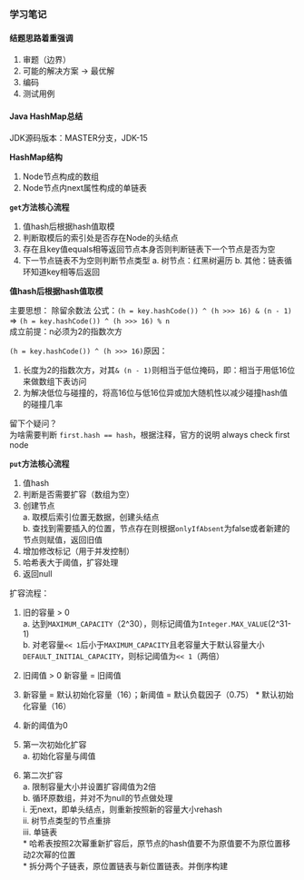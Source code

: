 ### 学习笔记

#### 结题思路着重强调

1. 审题（边界）
2. 可能的解决方案 -> 最优解
3. 编码
4. 测试用例

#### Java HashMap总结

JDK源码版本：MASTER分支，JDK-15

**HashMap结构**
1. Node节点构成的数组
2. Node节点内next属性构成的单链表

**`get`方法核心流程**  
1. 值hash后根据hash值取模
2. 判断取模后的索引处是否存在Node的头结点
3. 存在且key值equals相等返回节点本身否则判断链表下一个节点是否为空
4. 下一节点链表不为空则判断节点类型
    a. 树节点：红黑树遍历
    b. 其他：链表循环知道key相等后返回

**值hash后根据hash值取模**

主要思想： 除留余数法
公式：`(h = key.hashCode()) ^ (h >>> 16) & (n - 1)` => `(h = key.hashCode()) ^ (h >>> 16) % n`  
成立前提：n必须为2的指数次方  

`(h = key.hashCode()) ^ (h >>> 16)`原因：  
1. 长度为2的指数次方，对其`& (n - 1)`则相当于低位掩码，即：相当于用低16位来做数组下表访问
2. 为解决低位与碰撞的，将高16位与低16位异或加大随机性以减少碰撞hash值的碰撞几率

留下个疑问？  
为啥需要判断 `first.hash == hash`，根据注释，官方的说明 always check first node

**`put`方法核心流程**  

1. 值hash
2. 判断是否需要扩容（数组为空）
3. 创建节点  
    a. 取模后索引位置无数据，创建头结点  
    b. 查找到需要插入的位置，节点存在则根据`onlyIfAbsent`为false或者新建的节点则赋值，返回旧值  
4. 增加修改标记（用于并发控制）
5. 哈希表大于阈值，扩容处理
6. 返回null

扩容流程：  
1. 旧的容量 > 0  
    a. 达到`MAXIMUM_CAPACITY`（2^30），则标记阈值为`Integer.MAX_VALUE`(2^31- 1)  
    b. 对老容量`<< 1`后小于`MAXIMUM_CAPACITY`且老容量大于默认容量大小`DEFAULT_INITIAL_CAPACITY`，则标记阈值为`<< 1`（两倍）  
2. 旧阈值 > 0
    新容量 = 旧阈值
3. 新容量 = 默认初始化容量（16）；新阈值 = 默认负载因子（0.75） * 默认初始化容量（16）  
4. 新的阈值为0

1. 第一次初始化扩容  
    a. 初始化容量与阈值  
2. 第二次扩容  
    a. 限制容量大小并设置扩容阈值为2倍  
    b. 循环原数组，并对不为null的节点做处理   
        i. 无next，即单头结点，则重新按照新的容量大小rehash  
        ii. 树节点类型的节点重排  
        iii. 单链表  
            * 哈希表按照2次幂重新扩容后，原节点的hash值要不为原值要不为原位置移动2次幂的位置  
            * 拆分两个子链表，原位置链表与新位置链表。并倒序构建
 

#### 